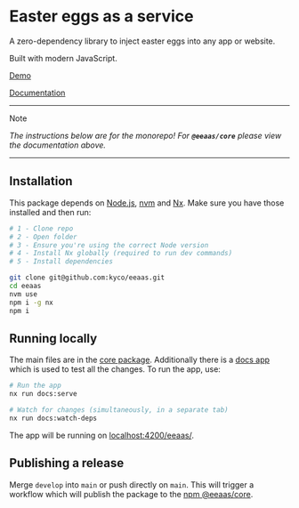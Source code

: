 # Easter eggs as a service

A zero-dependency library to inject easter eggs into any app or website.

Built with modern JavaScript.

[Demo](https://kyco.github.io/eeaas/examples/css-injection)

[Documentation](https://kyco.github.io/eeaas/)

---

> [!NOTE]
> *The instructions below are for the monorepo! For __`@eeaas/core`__ please view the documentation above.*

---

## Installation

This package depends on [Node.js](https://nodejs.org), [nvm](https://github.com/nvm-sh/nvm) and [Nx](https://nx.dev/). Make sure you have those installed and then run:

```sh
# 1 - Clone repo
# 2 - Open folder
# 3 - Ensure you're using the correct Node version
# 4 - Install Nx globally (required to run dev commands)
# 5 - Install dependencies

git clone git@github.com:kyco/eeaas.git
cd eeaas
nvm use
npm i -g nx
npm i
```

## Running locally

The main files are in the [core package](./packages/core/src/). Additionally there is a [docs app](./apps/docs/src/) which is used to test all the changes. To run the app, use:

```sh
# Run the app
nx run docs:serve

# Watch for changes (simultaneously, in a separate tab)
nx run docs:watch-deps
```

The app will be running on [localhost:4200/eeaas/](http://localhost:4200/eeaas/).

## Publishing a release

Merge `develop` into `main` or push directly on `main`. This will trigger a workflow which will publish the package to the [npm @eeaas/core](https://www.npmjs.com/package/@eeaas/core).
